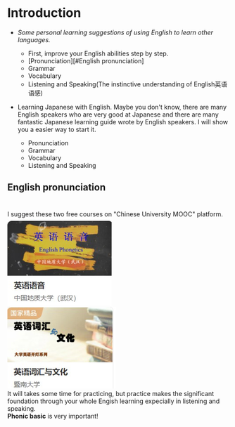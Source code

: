 # Introduction

- *Some personal learning suggestions of using English to learn other languages.*  
  
  - First, improve your English abilities step by step.
  - [Pronunciation][#English pronunciation]
  - Grammar
  - Vocabulary
  - Listening and Speaking\(The instinctive understanding of English英语语感\)
  
- Learning Japanese with English.  Maybe you don't know, there are many English speakers who are very good at Japanese and there are many fantastic Japanese learning guide wrote by English speakers.  I will show you a easier way to start it.
  - Pronunciation
  - Grammar
  - Vocabulary
  - Listening and Speaking

## English pronunciation

#
I suggest these two free courses on \"Chinese University MOOC\" platform.  
![English Phonics](/EnglishPhonics.jpg)  
![English Vocabulary and Culture](/EnglishVocabularyandCulture.jpg)  
It will takes some time for practicing, but practice makes the significant foundation through your whole Engish learning expecially in listening and speaking.  
**Phonic basic** is very important! 



